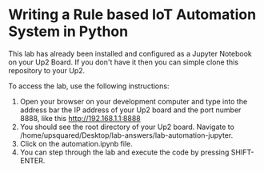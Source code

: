 # Writing a Rule based IoT Automation System in Python

This lab has already been installed and configured as a Jupyter Notebook on your Up2 Board.  If you don't have it then you can simple clone this repository to your Up2.

To access the lab, use the following instructions:

1. Open your browser on your development computer and type into the address bar the IP address of your Up2 board and the port number 8888, like this http://192.168.1.1:8888
2. You should see the root directory of your Up2 board. Navigate to /home/upsquared/Desktop/lab-answers/lab-automation-jupyter.
3. Click on the automation.ipynb file.
4. You can step through the lab and execute the code by pressing SHIFT-ENTER.
